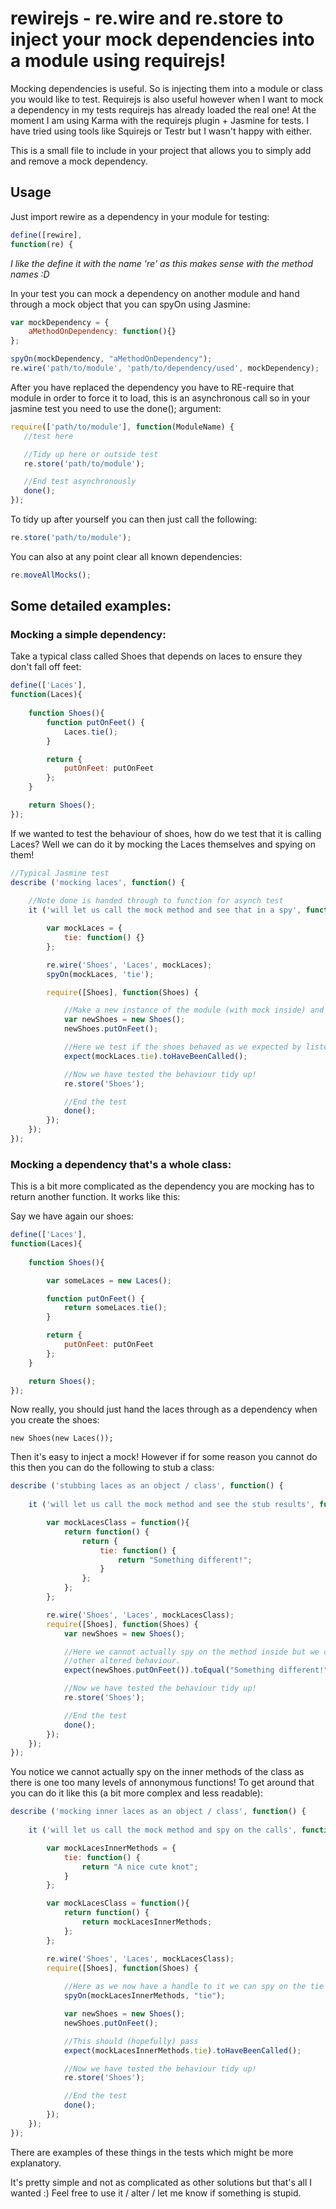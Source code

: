 # rewirejs - re.wire and re.store to inject your mock dependencies into a module using requirejs!

Mocking dependencies is useful. So is injecting them into a module or class you would like to test.
Requirejs is also useful however when I want to mock a dependency in my tests requirejs has already loaded the real one! At the moment I am using Karma with the requirejs plugin + Jasmine for tests. I have tried using tools like Squirejs or Testr but I wasn't happy with either. 

This is a small file to include in your project that allows you to simply add and remove a mock dependency. 

## Usage

Just import rewire as a dependency in your module for testing:

```javascript
define([rewire],
function(re) {
```

*I like the define it with the name 're' as this makes sense with the method names :D*

In your test you can mock a dependency on another module and hand through a mock object that you can spyOn using Jasmine: 

```javascript
var mockDependency = {
    aMethodOnDependency: function(){}
};

spyOn(mockDependency, "aMethodOnDependency");
re.wire('path/to/module', 'path/to/dependency/used', mockDependency);
```

After you have replaced the dependency you have to RE-require that module in order to force it to load, this is an asynchronous call so in your jasmine test you need to use the done(); argument:

```javascript
require(['path/to/module'], function(ModuleName) {
   //test here

   //Tidy up here or outside test
   re.store('path/to/module');

   //End test asynchronously
   done();
});
```

To tidy up after yourself you can then just call the following:

```javascript
re.store('path/to/module');
```

You can also at any point clear all known dependencies:

```javascript
re.moveAllMocks();
```

## Some detailed examples:

### Mocking a simple dependency:

Take a typical class called Shoes that depends on laces to ensure they don't fall off feet:

```javascript
define(['Laces'],
function(Laces){
    
    function Shoes(){
        function putOnFeet() {
            Laces.tie();
        }

        return {
            putOnFeet: putOnFeet
        };
    }

    return Shoes();
});

```

If we wanted to test the behaviour of shoes, how do we test that it is calling Laces? Well we can do it by mocking the Laces themselves and spying on them!

```javascript
//Typical Jasmine test
describe ('mocking laces', function() {
   
    //Note done is handed through to function for asynch test
    it ('will let us call the mock method and see that in a spy', function(done) {

        var mockLaces = {
            tie: function() {}
        };

        re.wire('Shoes', 'Laces', mockLaces);
        spyOn(mockLaces, 'tie');

        require([Shoes], function(Shoes) {

            //Make a new instance of the module (with mock inside) and cause the behaviour to occur
            var newShoes = new Shoes();
            newShoes.putOnFeet();

            //Here we test if the shoes behaved as we expected by listening to the mock!
            expect(mockLaces.tie).toHaveBeenCalled();

            //Now we have tested the behaviour tidy up!
            re.store('Shoes');

            //End the test
            done();
        });
    });
});
```

### Mocking a dependency that's a whole class:

This is a bit more complicated as the dependency you are mocking has to return another function. It works like this:

Say we have again our shoes:
```javascript
define(['Laces'],
function(Laces){
    
    function Shoes(){

        var someLaces = new Laces();

        function putOnFeet() {
            return someLaces.tie();
        }

        return {
            putOnFeet: putOnFeet
        };
    }

    return Shoes();
});

```

Now really, you should just hand the laces through as a dependency when you create the shoes:
```
new Shoes(new Laces());
```

Then it's easy to inject a mock! However if for some reason you cannot do this then you can do the following to stub a class:

```javascript
describe ('stubbing laces as an object / class', function() {
   
    it ('will let us call the mock method and see the stub results', function(done) {

        var mockLacesClass = function(){
            return function() {
                return {
                    tie: function() {
                        return "Something different!";
                    }
                };
            };
        };

        re.wire('Shoes', 'Laces', mockLacesClass);
        require([Shoes], function(Shoes) {
            var newShoes = new Shoes();

            //Here we cannot actually spy on the method inside but we can look for 
            //other altered behaviour.
            expect(newShoes.putOnFeet()).toEqual("Something different!");

            //Now we have tested the behaviour tidy up!
            re.store('Shoes');

            //End the test
            done();
        });
    });
});
```

You notice we cannot actually spy on the inner methods of the class as there is one too many levels of annonymous functions!
To get around that you can do it like this (a bit more complex and less readable):

```javascript
describe ('mocking inner laces as an object / class', function() {
   
    it ('will let us call the mock method and spy on the calls', function(done) {

        var mockLacesInnerMethods = {
            tie: function() {
                return "A nice cute knot";
            }
        };

        var mockLacesClass = function(){
            return function() {
                return mockLacesInnerMethods;
            };
        };

        re.wire('Shoes', 'Laces', mockLacesClass);
        require([Shoes], function(Shoes) {
            
            //Here as we now have a handle to it we can spy on the tie method:
            spyOn(mockLacesInnerMethods, "tie");

            var newShoes = new Shoes();
            newShoes.putOnFeet();

            //This should (hopefully) pass
            expect(mockLacesInnerMethods.tie).toHaveBeenCalled();

            //Now we have tested the behaviour tidy up!
            re.store('Shoes');

            //End the test
            done();
        });
    });
});
```

There are examples of these things in the tests which might be more explanatory.

It's pretty simple and not as complicated as other solutions but that's all I wanted :) Feel free to use it / alter / let me know if something is stupid.
